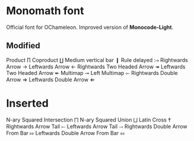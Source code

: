 # Monomath font
Official font for OChameleon.
Improved version of **Monocode-Light**.

## Modified
Product                             ∏
Coproduct                           ∐
Medium vertical bar                 ❙
Rule delayed                        ⧴
Rightwards Arrow                    →
Leftwards Arrow                     ←
Rightwards Two Headed Arrow         ↠
Leftwards Two Headed Arrow          ↞
Multimap                            ⊸
Left Multimap                       ⟜
Rightwards Double Arrow             ⇒
Leftwards Double Arrow              ⇐

# Inserted
N-ary Squared Intersection          ⨅
N-ary Squared Union                 ⨆
Latin Cross                         ✝
Rightwards Arrow Tail               ⤚
Leftwards Arrow Tail                ⤙
Rightwards Double Arrow From Bar    ⤇
Leftwards Double Arrow From Bar     ⤆